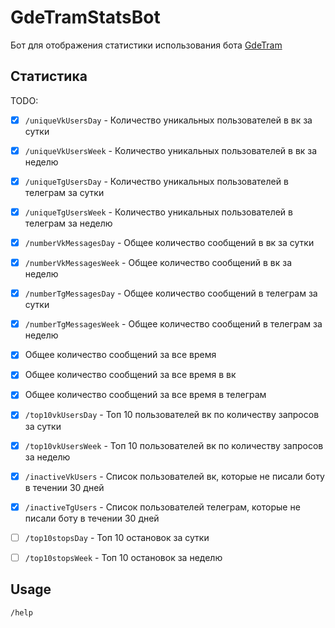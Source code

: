 # GdeTramStatsBot

Бот для отображения статистики использования бота [GdeTram](https://vk.com/gdetram)

## Статистика

TODO:

* [x] `/uniqueVkUsersDay` - Количество уникальных пользователей в вк за сутки
* [x] `/uniqueVkUsersWeek` - Количество уникальных пользователей в вк за неделю
* [x] `/uniqueTgUsersDay` - Количество уникальных пользователей в телеграм за сутки
* [x] `/uniqueTgUsersWeek` - Количество уникальных пользователей в телеграм за неделю

* [x] `/numberVkMessagesDay` - Общее количество сообщений в вк за сутки
* [x] `/numberVkMessagesWeek` - Общее количество сообщений в вк за неделю
* [x] `/numberTgMessagesDay` - Общее количество сообщений в телеграм за сутки
* [x] `/numberTgMessagesWeek` - Общее количество сообщений в телеграм за неделю

* [x] Общее количество сообщений за все время
* [x] Общее количество сообщений за все время в вк
* [x] Общее количество сообщений за все время в телеграм

* [x] `/top10vkUsersDay` - Топ 10 пользователей вк по количеству запросов за сутки
* [x] `/top10vkUsersWeek` - Топ 10 пользователей вк по количеству запросов за неделю
* [x] `/inactiveVkUsers` - Список пользователей вк, которые не писали боту в течении 30 дней
* [x] `/inactiveTgUsers` - Список пользователей телеграм, которые не писали боту в течении 30 дней

* [ ] `/top10stopsDay` - Топ 10 остановок за сутки
* [ ] `/top10stopsWeek` - Топ 10 остановок за неделю


## Usage

`/help`
